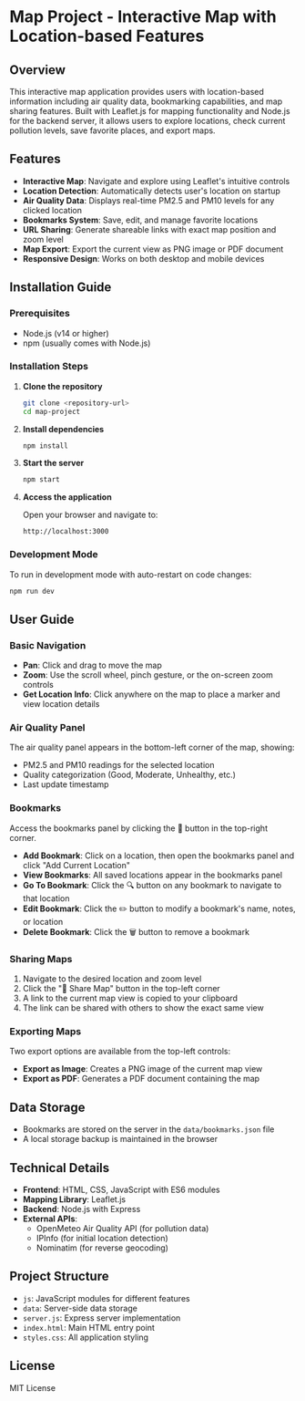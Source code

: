 # Map Project - Interactive Map with Location-based Features

## Overview

This interactive map application provides users with location-based information including air quality data, bookmarking capabilities, and map sharing features. Built with Leaflet.js for mapping functionality and Node.js for the backend server, it allows users to explore locations, check current pollution levels, save favorite places, and export maps.

## Features

- **Interactive Map**: Navigate and explore using Leaflet's intuitive controls
- **Location Detection**: Automatically detects user's location on startup
- **Air Quality Data**: Displays real-time PM2.5 and PM10 levels for any clicked location
- **Bookmarks System**: Save, edit, and manage favorite locations
- **URL Sharing**: Generate shareable links with exact map position and zoom level
- **Map Export**: Export the current view as PNG image or PDF document
- **Responsive Design**: Works on both desktop and mobile devices

## Installation Guide

### Prerequisites

- Node.js (v14 or higher)
- npm (usually comes with Node.js)

### Installation Steps

1. **Clone the repository**

   ```bash
   git clone <repository-url>
   cd map-project
   ```

2. **Install dependencies**

   ```bash
   npm install
   ```

3. **Start the server**

   ```bash
   npm start
   ```

4. **Access the application**
   
   Open your browser and navigate to:
   ```
   http://localhost:3000
   ```

### Development Mode

To run in development mode with auto-restart on code changes:

```bash
npm run dev
```

## User Guide

### Basic Navigation

- **Pan**: Click and drag to move the map
- **Zoom**: Use the scroll wheel, pinch gesture, or the on-screen zoom controls
- **Get Location Info**: Click anywhere on the map to place a marker and view location details

### Air Quality Panel

The air quality panel appears in the bottom-left corner of the map, showing:

- PM2.5 and PM10 readings for the selected location
- Quality categorization (Good, Moderate, Unhealthy, etc.)
- Last update timestamp

### Bookmarks

Access the bookmarks panel by clicking the 🔖 button in the top-right corner.

- **Add Bookmark**: Click on a location, then open the bookmarks panel and click "Add Current Location"
- **View Bookmarks**: All saved locations appear in the bookmarks panel
- **Go To Bookmark**: Click the 🔍 button on any bookmark to navigate to that location
- **Edit Bookmark**: Click the ✏️ button to modify a bookmark's name, notes, or location
- **Delete Bookmark**: Click the 🗑️ button to remove a bookmark

### Sharing Maps

1. Navigate to the desired location and zoom level
2. Click the "🔗 Share Map" button in the top-left corner
3. A link to the current map view is copied to your clipboard
4. The link can be shared with others to show the exact same view

### Exporting Maps

Two export options are available from the top-left controls:

- **Export as Image**: Creates a PNG image of the current map view
- **Export as PDF**: Generates a PDF document containing the map

## Data Storage

- Bookmarks are stored on the server in the `data/bookmarks.json` file
- A local storage backup is maintained in the browser

## Technical Details

- **Frontend**: HTML, CSS, JavaScript with ES6 modules
- **Mapping Library**: Leaflet.js
- **Backend**: Node.js with Express
- **External APIs**: 
  - OpenMeteo Air Quality API (for pollution data)
  - IPInfo (for initial location detection)
  - Nominatim (for reverse geocoding)

## Project Structure

- `js`: JavaScript modules for different features
- `data`: Server-side data storage
- `server.js`: Express server implementation
- `index.html`: Main HTML entry point
- `styles.css`: All application styling

## License

MIT License
